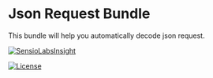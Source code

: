 # Json Request Bundle
This bundle will help you automatically decode json request.

[![SensioLabsInsight][sensiolabs-insight-image]][sensiolabs-insight-link]

[![License][license-image]][license-link]


[license-link]: https://github.com/symfony-notes/json-request-bundle/blob/master/LICENSE
[license-image]: https://img.shields.io/dub/l/vibe-d.svg
[sensiolabs-insight-link]: https://insight.sensiolabs.com/projects/9a7946b5-3eec-4b5f-8382-7cb098ada63a
[sensiolabs-insight-image]: https://insight.sensiolabs.com/projects/9a7946b5-3eec-4b5f-8382-7cb098ada63a/big.png